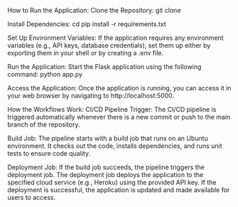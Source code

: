 How to Run the Application:
Clone the Repository: 
git clone <repository-url>

Install Dependencies: 
cd <repository-directory>
pip install -r requirements.txt

Set Up Environment Variables: If the application requires any environment variables (e.g., API keys, database credentials), set them up either by exporting them in your shell or by creating a .env file.

Run the Application: Start the Flask application using the following command:
python app.py

Access the Application: Once the application is running, you can access it in your web browser by navigating to http://localhost:5000.

How the Workflows Work:
CI/CD Pipeline Trigger: The CI/CD pipeline is triggered automatically whenever there is a new commit or push to the main branch of the repository.

Build Job:
The pipeline starts with a build job that runs on an Ubuntu environment.
It checks out the code, installs dependencies, and runs unit tests to ensure code quality.

Deployment Job:
If the build job succeeds, the pipeline triggers the deployment job.
The deployment job deploys the application to the specified cloud service (e.g., Heroku) using the provided API key.
If the deployment is successful, the application is updated and made available for users to access.
